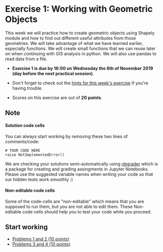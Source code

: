 # Exercise 1: Working with Geometric Objects

This week we will practice how to create geometric objects using Shapely module and how to find out different useful attributes from those geometries. We will take advantage of what we have learned earlier, especially functions. We will create small functions that we can reuse later on when continuing with GIS analysis in python. We will also use pandas to read data from a file.

- **Exercise 1 is due by 16:00 on Wednesday the 6th of November 2019 (day before the next practical session)**.

- Don't forget to check out the [hints for this week's exercise](https://automating-gis-processes.github.io/site/lessons/L1/exercise-1.html) if you're having trouble.

- Scores on this exercise are out of **20 points**.

## Note

#### Solution code cells
You can always start working by removing these two lines of comments/code: 

```
# YOUR CODE HERE
raise NotImplementedError()
```
We are checking your solutions semi-automatically using [nbgrader](https://nbgrader.readthedocs.io/en/stable/index.html#) which is a package for creating and grading assingments in Jupyter Notebooks. Please use the suggested variable names when writing your code so that our hidden tests work smoothly :)

#### Non-editable code cells
Some of the code-cells are "non-editable" which means that you are supposed to run them, but you are not able to edit them. These Non-editable code cells should help you to test your code while you proceed. 


## Start working

 - [Problems 1 and 2 (10 points)](Exercise-1-problem-1-2.ipynb)
 - [Problems 3 and 4 (10 points)](Exercise-1-problem-3-4.ipynb)

